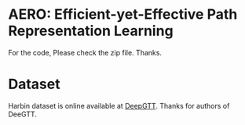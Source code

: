 # AERO: Efficient-yet-Effective Path Representation Learning

For the code, Please check the zip file. Thanks.

# Dataset
Harbin dataset is online available at [DeepGTT](https://github.com/boathit/deepgtt/tree/master?tab=readme-ov-file). Thanks for authors of DeeGTT.


